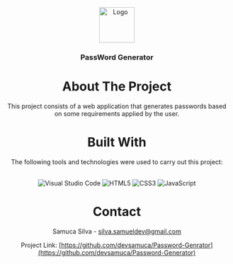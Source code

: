 
  <div align="center"> <img src="https://cdn-icons-png.flaticon.com/512/5582/5582931.png" alt="Logo" width="80" height="80"> </div>

  <h3 align="center">PassWord Generator</h3>



<h1 align="center"> About The Project </h1>

<div align="center">This project consists of a web application that generates passwords based on some requirements applied by the user.</div>

<h1 align="center"> Built With </h1>

<div align="center">The following tools and technologies were used to carry out this project:</div>

<br>

<div align="center">

![Visual Studio Code](https://img.shields.io/badge/Visual%20Studio%20Code-0078d7.svg?style=for-the-badge&logo=visual-studio-code&logoColor=white)
![HTML5](https://img.shields.io/badge/html5-%23E34F26.svg?style=for-the-badge&logo=html5&logoColor=white)
![CSS3](https://img.shields.io/badge/css3-%231572B6.svg?style=for-the-badge&logo=css3&logoColor=white)
![JavaScript](https://img.shields.io/badge/javascript-%23323330.svg?style=for-the-badge&logo=javascript&logoColor=%23F7DF1E)

</div>

<h1 align="center"> Contact </h1>

<div align="center">

Samuca Silva - silva.samueldev@gmail.com

Project Link: [https://github.com/devsamuca/Password-Genrator](https://github.com/devsamuca/Password-Generator)

</div>
